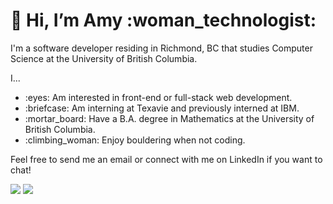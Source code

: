 <h1>👋 Hi, I’m Amy :woman_technologist:</h1>
<p>I'm a software developer residing in Richmond, BC that studies Computer Science at the University of British Columbia.</p>
<p> I...</p>
<ul>
<li>:eyes: Am interested in front-end or full-stack web development.</li>
<li>:briefcase: Am interning at Texavie and previously interned at IBM.</li>
<li>:mortar_board: Have a B.A. degree in Mathematics at the University of British Columbia.</li>
<li>:climbing_woman: Enjoy bouldering when not coding.</li>
</ul>
<p>Feel free to send me an email or connect with me on LinkedIn if you want to chat!<p>
<a href="mailto:ayung.024@gmail.com"><img src="https://img.shields.io/badge/Gmail-D14836?style=for-the-badge&logo=gmail&logoColor=white"></a>
<a href="https://www.linkedin.com/in/amyyung24/"><img src="https://img.shields.io/badge/LinkedIn-0077B5?style=for-the-badge&logo=linkedin&logoColor=white"></a>

<!---
ayung24/ayung24 is a ✨ special ✨ repository because its `README.md` (this file) appears on your GitHub profile.
You can click the Preview link to take a look at your changes.
--->
